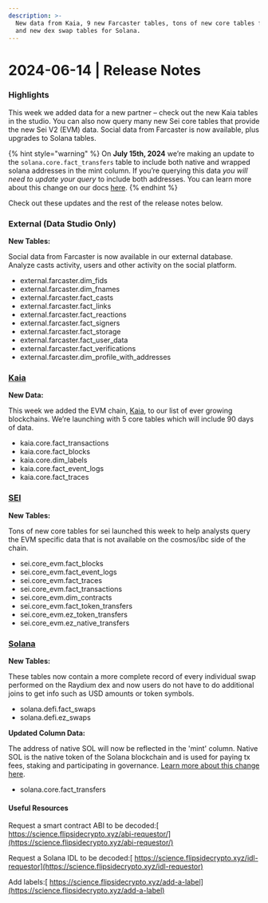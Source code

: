 ```yaml
---
description: >-
  New data from Kaia, 9 new Farcaster tables, tons of new core tables for SEI,
  and new dex swap tables for Solana.
---
```


# 2024-06-14 | Release Notes

### Highlights

This week we added data for a new partner – check out the new Kaia tables in the studio. You can also now query many new Sei core tables that provide the new Sei V2 (EVM) data. Social data from Farcaster is now available, plus upgrades to Solana tables.

{% hint style="warning" %}
On **July 15th, 2024** we’re making an update to the `solana.core.fact_transfers` table to include both native and wrapped solana addresses in the mint column. If you’re querying this data _you will need to update your query_ to include both addresses. You can learn more about this change on our docs [here](https://docs.flipsidecrypto.xyz/product-special-releases/2024-06-13-solana-native-wrapped-addresses).
{% endhint %}

Check out these updates and the rest of the release notes below.

### External (Data Studio Only)

**New Tables:**

Social data from Farcaster is now available in our external database. Analyze casts activity, users and other activity on the social platform.&#x20;

* external.farcaster.dim\_fids
* external.farcaster.dim\_fnames
* external.farcaster.fact\_casts
* external.farcaster.fact\_links
* external.farcaster.fact\_reactions
* external.farcaster.fact\_signers
* external.farcaster.fact\_storage
* external.farcaster.fact\_user\_data
* external.farcaster.fact\_verifications
* external.farcaster.dim\_profile\_with\_addresses

### [Kaia](https://flipsidecrypto.github.io/kaia-models/#!/overview)

**New Data:**

This week we added the EVM chain, [Kaia](https://klaytn.foundation/say-hello-to-kaia/), to our list of ever growing blockchains. We’re launching with 5 core tables which will include 90 days of data.

* kaia.core.fact\_transactions
* kaia.core.fact\_blocks
* kaia.core.dim\_labels
* kaia.core.fact\_event\_logs
* kaia.core.fact\_traces

### [SEI](https://flipsidecrypto.github.io/sei-models/#!/overview)

**New Tables:**

Tons of new core tables for sei launched this week to help analysts query the EVM specific data that is not available on the cosmos/ibc side of the chain.

* sei.core\_evm.fact\_blocks
* sei.core\_evm.fact\_event\_logs
* sei.core\_evm.fact\_traces
* sei.core\_evm.fact\_transactions
* sei.core\_evm.dim\_contracts
* sei.core\_evm.fact\_token\_transfers
* sei.core\_evm.ez\_token\_transfers
* sei.core\_evm.ez\_native\_transfers

### [Solana](https://flipsidecrypto.github.io/solana-models/#!/overview)

**New Tables:**

These tables now contain a more complete record of every individual swap performed on the Raydium dex and now users do not have to do additional joins to get info such as USD amounts or token symbols.

* solana.defi.fact\_swaps
* solana.defi.ez\_swaps

**Updated Column Data:**

The address of native SOL will now be reflected in the 'mint' column. Native SOL is the native token of the Solana blockchain and is used for paying tx fees, staking and participating in governance. [Learn more about this change here](https://docs.flipsidecrypto.xyz/product-special-releases/2024-06-13-solana-native-wrapped-addresses).

* solana.core.fact\_transfers

#### Useful Resources

Request a smart contract ABI to be decoded:[ https://science.flipsidecrypto.xyz/abi-requestor/](https://science.flipsidecrypto.xyz/abi-requestor/)

Request a Solana IDL to be decoded:[ https://science.flipsidecrypto.xyz/idl-requestor](https://science.flipsidecrypto.xyz/idl-requestor)

Add labels:[ https://science.flipsidecrypto.xyz/add-a-label](https://science.flipsidecrypto.xyz/add-a-label)
